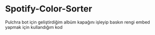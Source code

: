 # Spotify-Color-Sorter
Pulchra bot için geliştirdiğim albüm kapağını işleyip baskın rengi embed yapmak için kullandığım kod
